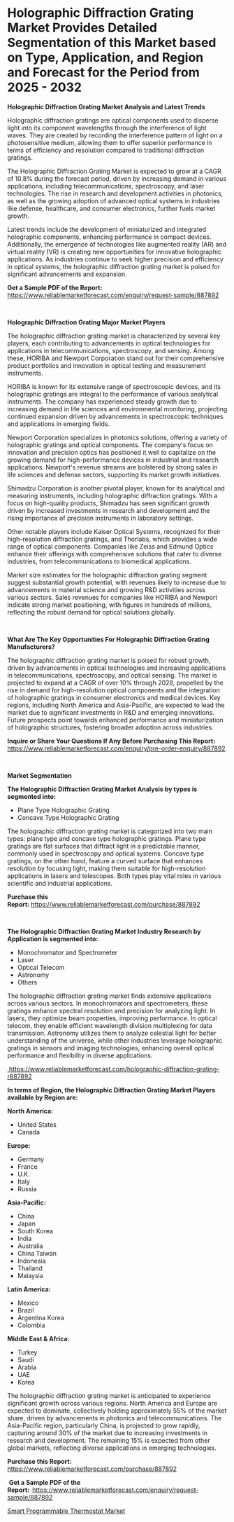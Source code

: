 <p><h1>Holographic Diffraction Grating Market Provides Detailed Segmentation of this Market based on Type, Application, and Region and Forecast for the Period from 2025 - 2032</h1></p><p><strong>Holographic Diffraction Grating Market Analysis and Latest Trends</strong></p>
<p><p>Holographic diffraction gratings are optical components used to disperse light into its component wavelengths through the interference of light waves. They are created by recording the interference pattern of light on a photosensitive medium, allowing them to offer superior performance in terms of efficiency and resolution compared to traditional diffraction gratings. </p><p>The Holographic Diffraction Grating Market is expected to grow at a CAGR of 10.8% during the forecast period, driven by increasing demand in various applications, including telecommunications, spectroscopy, and laser technologies. The rise in research and development activities in photonics, as well as the growing adoption of advanced optical systems in industries like defense, healthcare, and consumer electronics, further fuels market growth. </p><p>Latest trends include the development of miniaturized and integrated holographic components, enhancing performance in compact devices. Additionally, the emergence of technologies like augmented reality (AR) and virtual reality (VR) is creating new opportunities for innovative holographic applications. As industries continue to seek higher precision and efficiency in optical systems, the holographic diffraction grating market is poised for significant advancements and expansion.</p></p>
<p><strong>Get a Sample PDF of the Report:&nbsp;</strong> <a href="https://www.reliablemarketforecast.com/enquiry/request-sample/887892?utm_campaign=2235&utm_medium=2&utm_source=Github&utm_content=ia&utm_term=06042025&utm_id=holographic-diffraction-grating">https://www.reliablemarketforecast.com/enquiry/request-sample/887892</a></p>
<p>&nbsp;</p>
<p><strong>Holographic Diffraction Grating Major Market Players</strong></p>
<p><p>The holographic diffraction grating market is characterized by several key players, each contributing to advancements in optical technologies for applications in telecommunications, spectroscopy, and sensing. Among these, HORIBA and Newport Corporation stand out for their comprehensive product portfolios and innovation in optical testing and measurement instruments.</p><p>HORIBA is known for its extensive range of spectroscopic devices, and its holographic gratings are integral to the performance of various analytical instruments. The company has experienced steady growth due to increasing demand in life sciences and environmental monitoring, projecting continued expansion driven by advancements in spectroscopic techniques and applications in emerging fields.</p><p>Newport Corporation specializes in photonics solutions, offering a variety of holographic gratings and optical components. The company's focus on innovation and precision optics has positioned it well to capitalize on the growing demand for high-performance devices in industrial and research applications. Newport's revenue streams are bolstered by strong sales in life sciences and defense sectors, supporting its market growth initiatives.</p><p>Shimadzu Corporation is another pivotal player, known for its analytical and measuring instruments, including holographic diffraction gratings. With a focus on high-quality products, Shimadzu has seen significant growth driven by increased investments in research and development and the rising importance of precision instruments in laboratory settings.</p><p>Other notable players include Kaiser Optical Systems, recognized for their high-resolution diffraction gratings, and Thorlabs, which provides a wide range of optical components. Companies like Zeiss and Edmund Optics enhance their offerings with comprehensive solutions that cater to diverse industries, from telecommunications to biomedical applications.</p><p>Market size estimates for the holographic diffraction grating segment suggest substantial growth potential, with revenues likely to increase due to advancements in material science and growing R&D activities across various sectors. Sales revenues for companies like HORIBA and Newport indicate strong market positioning, with figures in hundreds of millions, reflecting the robust demand for optical solutions globally.</p></p>
<p>&nbsp;</p>
<p><strong>What Are The Key Opportunities For Holographic Diffraction Grating Manufacturers?</strong></p>
<p><p>The holographic diffraction grating market is poised for robust growth, driven by advancements in optical technologies and increasing applications in telecommunications, spectroscopy, and optical sensing. The market is projected to expand at a CAGR of over 10% through 2028, propelled by the rise in demand for high-resolution optical components and the integration of holographic gratings in consumer electronics and medical devices. Key regions, including North America and Asia-Pacific, are expected to lead the market due to significant investments in R&D and emerging innovations. Future prospects point towards enhanced performance and miniaturization of holographic structures, fostering broader adoption across industries.</p></p>
<p><strong>Inquire or Share Your Questions If Any Before Purchasing This Report:</strong> <a href="https://www.reliablemarketforecast.com/enquiry/pre-order-enquiry/887892?utm_campaign=2235&utm_medium=2&utm_source=Github&utm_content=ia&utm_term=06042025&utm_id=holographic-diffraction-grating">https://www.reliablemarketforecast.com/enquiry/pre-order-enquiry/887892</a></p>
<p>&nbsp;</p>
<p><strong>Market Segmentation</strong></p>
<p><strong>The Holographic Diffraction Grating Market Analysis by types is segmented into:</strong></p>
<p><ul><li>Plane Type Holographic Grating</li><li>Concave Type Holographic Grating</li></ul></p>
<p><p>The holographic diffraction grating market is categorized into two main types: plane type and concave type holographic gratings. Plane type gratings are flat surfaces that diffract light in a predictable manner, commonly used in spectroscopy and optical systems. Concave type gratings, on the other hand, feature a curved surface that enhances resolution by focusing light, making them suitable for high-resolution applications in lasers and telescopes. Both types play vital roles in various scientific and industrial applications.</p></p>
<p><strong>Purchase this Report:&nbsp;</strong><a href="https://www.reliablemarketforecast.com/purchase/887892?utm_campaign=2235&utm_medium=2&utm_source=Github&utm_content=ia&utm_term=06042025&utm_id=holographic-diffraction-grating">https://www.reliablemarketforecast.com/purchase/887892</a></p>
<p>&nbsp;</p>
<p><strong>The Holographic Diffraction Grating Market Industry Research by Application is segmented into:</strong></p>
<p><ul><li>Monochromator and Spectrometer</li><li>Laser</li><li>Optical Telecom</li><li>Astronomy</li><li>Others</li></ul></p>
<p><p>The holographic diffraction grating market finds extensive applications across various sectors. In monochromators and spectrometers, these gratings enhance spectral resolution and precision for analyzing light. In lasers, they optimize beam properties, improving performance. In optical telecom, they enable efficient wavelength division multiplexing for data transmission. Astronomy utilizes them to analyze celestial light for better understanding of the universe, while other industries leverage holographic gratings in sensors and imaging technologies, enhancing overall optical performance and flexibility in diverse applications.</p></p>
<p><a href="https://www.reliablemarketforecast.com/holographic-diffraction-grating-r887892?utm_campaign=2235&utm_medium=2&utm_source=Github&utm_content=ia&utm_term=06042025&utm_id=holographic-diffraction-grating">&nbsp;https://www.reliablemarketforecast.com/holographic-diffraction-grating-r887892</a></p>
<p><strong>In terms of Region, the Holographic Diffraction Grating Market Players available by Region are:</strong></p>
<p>
    <p> <strong> North America: </strong>
        <ul>
            <li>United States</li>
            <li>Canada</li>
        </ul>
        </p> 
    <p> <strong> Europe: </strong>
        <ul>
            <li>Germany</li>
            <li>France</li>
            <li>U.K.</li>
            <li>Italy</li>
            <li>Russia</li>
        </ul>
        </p> 
    <p> <strong> Asia-Pacific: </strong>
        <ul>
            <li>China</li>
            <li>Japan</li>
            <li>South Korea</li>
            <li>India</li>
            <li>Australia</li>
            <li>China Taiwan</li>
            <li>Indonesia</li>
            <li>Thailand</li>
            <li>Malaysia</li>
        </ul>
        </p> 
    <p> <strong> Latin America: </strong>
        <ul>
            <li>Mexico</li>
            <li>Brazil</li>
            <li>Argentina Korea</li>
            <li>Colombia</li>
        </ul>
        </p> 
    <p> <strong> Middle East & Africa: </strong>
        <ul>
            <li>Turkey</li>
            <li>Saudi</li>
            <li>Arabia</li>
            <li>UAE</li>
            <li>Korea</li>
        </ul>
    </p>
    </p>
<p><p>The holographic diffraction grating market is anticipated to experience significant growth across various regions. North America and Europe are expected to dominate, collectively holding approximately 55% of the market share, driven by advancements in photonics and telecommunications. The Asia-Pacific region, particularly China, is projected to grow rapidly, capturing around 30% of the market due to increasing investments in research and development. The remaining 15% is expected from other global markets, reflecting diverse applications in emerging technologies.</p></p>
<p><strong>Purchase this Report: </strong><a href="https://www.reliablemarketforecast.com/purchase/887892?utm_campaign=2235&utm_medium=2&utm_source=Github&utm_content=ia&utm_term=06042025&utm_id=holographic-diffraction-grating">https://www.reliablemarketforecast.com/purchase/887892</a></p>
<p>&nbsp;<strong>Get a Sample PDF of the Report:&nbsp;&nbsp;</strong><a href="https://www.reliablemarketforecast.com/enquiry/request-sample/887892?utm_campaign=2235&utm_medium=2&utm_source=Github&utm_content=ia&utm_term=06042025&utm_id=holographic-diffraction-grating">https://www.reliablemarketforecast.com/enquiry/request-sample/887892</a></p>
<p><strong></strong></p>
<p><p><a href="https://github.com/AshrafKhan865/Market-Research-Report-List-2/blob/main/smart-programmable-thermostat-market.md?utm_campaign=2235&utm_medium=2&utm_source=Github&utm_content=ia&utm_term=06042025&utm_id=holographic-diffraction-grating">Smart Programmable Thermostat Market</a></p></p>